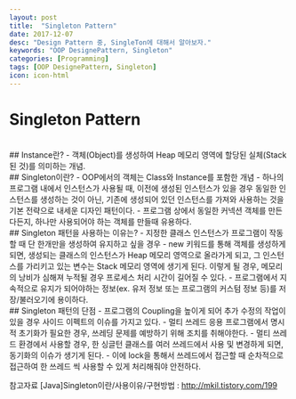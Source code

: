 ```yaml
---
layout: post
title:  "Singleton Pattern"
date: 2017-12-07
desc: "Design Pattern 중, SingleTon에 대해서 알아보자."
keywords: "OOP DesignePattern, Singleton"
categories: [Programming]
tags: [OOP DesignePattern, Singleton]
icon: icon-html
---
```


# Singleton Pattern
<br />
## Instance란?
 - 객체(Object)를 생성하여 Heap 메모리 영역에 할당된 실체(Stack된 것)를 의미하는 개념.
<br />
## Singleton이란?
 - OOP에서의 객체는 Class와 Instance를 포함한 개념
 - 하나의 프로그램 내에서 인스턴스가 사용될 때, 이전에 생성된 인스턴스가 있을 경우 동일한 인스턴스를 생성하는 것이 아닌, 기존에 생성되어 있던 인스턴스를 가져와 사용하는 것을 기본 전략으로 내세운 디자인 패턴이다.
 - 프로그램 상에서 동일한 커넥션 객체를 만든다든지, 하나만 사용되어야 하는 객체를 만들때 유용하다. 
<br />
## Singleton 패턴을 사용하는 이유는?
 - 지정한 클래스 인스턴스가 프로그램이 작동할 때 단 한개만을 생성하여 유지하고 싶을 경우
 - new 키워드를 통해 객체를 생성하게 되면, 생성되는 클래스의 인스턴스가 Heap 메모리 영역으로 올라가게 되고, 그 인스턴스를 가리키고 있는 변수는 Stack 메모리 영역에 생기게 된다. 
이렇게 될 경우, 메모리의 낭비가 심해져 누적될 경우 프로세스 처리 시간이 길어질 수 있다.
 - 프로그램에서 지속적으로 유지가 되어야하는 정보(ex. 유저 정보 또는 프로그램의 커스텀 정보 등)를 저장/불러오기에 용이하다.
<br />
## Singleton 패턴의 단점
 - 프로그램의 Coupling을 높이게 되어 추가 수정의 작업이 있을 경우 사이드 이펙트의 이슈를 가지고 있다.
 - 멀티 쓰레드 응용 프로그램에서 명시적 초기화가 필요한 경우, 쓰레딩 문제를 예방하기 위해 조치를 취해야한다.
 - 멀티 쓰레드 환경에서 사용할 경우, 한 싱글턴 클래스를 여러 쓰레드에서 사용 및 변경하게 되면, 동기화의 이슈가 생기게 된다.
 - 이에 lock을 통해서 쓰레드에서 접근할 때 순차적으로 접근하여 한 쓰레드 씩 사용할 수 있게 처리해줘야 안전하다.

참고자료
[Java]Singleton이란/사용이유/구현방법 : http://mkil.tistory.com/199
